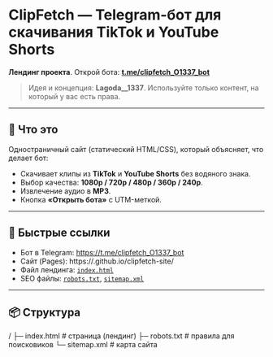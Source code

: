 # ClipFetch — Telegram-бот для скачивания TikTok и YouTube Shorts

**Лендинг проекта**. Открой бота: **[t.me/clipfetch_O1337_bot](https://t.me/clipfetch_O1337_bot)**  

> Идея и концепция: **Lagoda__1337**. Используйте только контент, на который у вас есть права.

---

## 🚀 Что это
Одностраничный сайт (статический HTML/CSS), который объясняет, что делает бот:
- Скачивает клипы из **TikTok** и **YouTube Shorts** без водяного знака.
- Выбор качества: **1080p / 720p / 480p / 360p / 240p**.
- Извлечение аудио в **MP3**.
- Кнопка **«Открыть бота»** с UTM-меткой.

---

## 🔗 Быстрые ссылки
- Бот в Telegram: https://t.me/clipfetch_O1337_bot  
- Сайт (Pages): https://<username>.github.io/clipfetch-site/  
- Файл лендинга: [`index.html`](./index.html)  
- SEO файлы: [`robots.txt`](./robots.txt), [`sitemap.xml`](./sitemap.xml)

---

## 📦 Структура
/
├─ index.html # страница (лендинг)
├─ robots.txt # правила для поисковиков
└─ sitemap.xml # карта сайта
